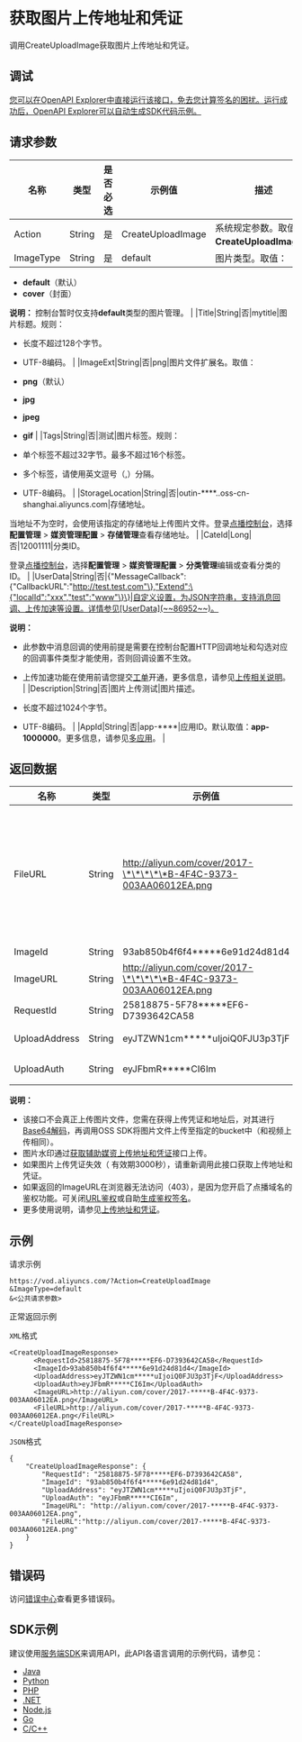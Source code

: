 # 获取图片上传地址和凭证

调用CreateUploadImage获取图片上传地址和凭证。

## 调试

[您可以在OpenAPI Explorer中直接运行该接口，免去您计算签名的困扰。运行成功后，OpenAPI Explorer可以自动生成SDK代码示例。](https://api.aliyun.com/#product=vod&api=CreateUploadImage&type=RPC&version=2017-03-21)

## 请求参数

|名称|类型|是否必选|示例值|描述|
|--|--|----|---|--|
|Action|String|是|CreateUploadImage|系统规定参数。取值：**CreateUploadImage**。 |
|ImageType|String|是|default|图片类型。取值：

 -   **default**（默认）
-   **cover**（封面）

 **说明：** 控制台暂时仅支持**default**类型的图片管理。 |
|Title|String|否|mytitle|图片标题。规则：

 -   长度不超过128个字节。
-   UTF-8编码。 |
|ImageExt|String|否|png|图片文件扩展名。取值：

 -   **png**（默认）
-   **jpg**
-   **jpeg**
-   **gif** |
|Tags|String|否|测试|图片标签。规则：

 -   单个标签不超过32字节。最多不超过16个标签。
-   多个标签，请使用英文逗号（,）分隔。
-   UTF-8编码。 |
|StorageLocation|String|否|outin-\*\*\*\*..oss-cn-shanghai.aliyuncs.com|存储地址。

 当地址不为空时，会使用该指定的存储地址上传图片文件。登录[点播控制台](https://vod.console.aliyun.com/?spm=a2c4g.11186623.2.15.6948257eaZ4m54#/vod/settings/censored)，选择**配置管理** \> **媒资管理配置** \> **存储管理**查看存储地址。 |
|CateId|Long|否|12001111|分类ID。

 登录[点播控制台](https://vod.console.aliyun.com/?spm=a2c4g.11186623.2.15.6948257eaZ4m54#/vod/settings/censored)，选择**配置管理** \> **媒资管理配置** \> **分类管理**编辑或查看分类的ID。 |
|UserData|String|否|\{"MessageCallback":\{"CallbackURL":"http://test.test.com"\},"Extend":\{"localId":"xxx","test":"www"\}\}|自定义设置，为JSON字符串，支持消息回调、上传加速等设置。详情参见[UserData](~~86952~~)。

 **说明：**

-   此参数中消息回调的使用前提是需要在控制台配置HTTP回调地址和勾选对应的回调事件类型才能使用，否则回调设置不生效。
-   上传加速功能在使用前请您提交[工单](https://ticket-intl.console.aliyun.com/#/ticket/createIndex)开通，更多信息，请参见[上传相关说明](~~55396~~)。 |
|Description|String|否|图片上传测试|图片描述。

 -   长度不超过1024个字节。
-   UTF-8编码。 |
|AppId|String|否|app-\*\*\*\*|应用ID。默认取值：**app-1000000**。更多信息，请参见[多应用](~~113600~~)。 |

## 返回数据

|名称|类型|示例值|描述|
|--|--|---|--|
|FileURL|String|http://aliyun.com/cover/2017-\*\*\*\*\*B-4F4C-9373-003AA06012EA.png|文件OSS地址（不带鉴权）。添加水印时该地址可做[添加水印](~~98617~~)接口的入参FileUrl。 |
|ImageId|String|93ab850b4f6f4\*\*\*\*\*6e91d24d81d4|图片ID。 |
|ImageURL|String|http://aliyun.com/cover/2017-\*\*\*\*\*B-4F4C-9373-003AA06012EA.png|图片地址。 |
|RequestId|String|25818875-5F78\*\*\*\*\*EF6-D7393642CA58|请求ID。 |
|UploadAddress|String|eyJTZWN1cm\*\*\*\*\*uIjoiQ0FJU3p3TjF|上传地址。 |
|UploadAuth|String|eyJFbmR\*\*\*\*\*CI6Im|上传凭证。 |

**说明：**

-   该接口不会真正上传图片文件，您需在获得上传凭证和地址后，对其进行[Base64解码](~~55397~~)，再调用OSS SDK将图片文件上传至指定的bucket中（和视频上传相同）。
-   图片水印通过[获取辅助媒资上传地址和凭证](~~98467~~)接口上传。
-   如果图片上传凭证失效（ 有效期3000秒），请重新调用此接口获取上传地址和凭证。
-   如果返回的ImageURL在浏览器无法访问（403），是因为您开启了点播域名的鉴权功能。可关闭[URL鉴权](~~86090~~)或自助[生成鉴权签名](~~57007~~)。
-   更多使用说明，请参见[上传地址和凭证](~~55397~~)。

## 示例

请求示例

```
https://vod.aliyuncs.com/?Action=CreateUploadImage
&ImageType=default
&<公共请求参数>
```

正常返回示例

`XML`格式

```
<CreateUploadImageResponse>
      <RequestId>25818875-5F78*****EF6-D7393642CA58</RequestId>
      <ImageId>93ab850b4f6f4*****6e91d24d81d4</ImageId>
      <UploadAddress>eyJTZWN1cm*****uIjoiQ0FJU3p3TjF</UploadAddress>
      <UploadAuth>eyJFbmR*****CI6Im</UploadAuth>
      <ImageURL>http://aliyun.com/cover/2017-*****B-4F4C-9373-003AA06012EA.png</ImageURL>
      <FileURL>http://aliyun.com/cover/2017-*****B-4F4C-9373-003AA06012EA.png</FileURL>
</CreateUploadImageResponse>
```

`JSON`格式

```
{
    "CreateUploadImageResponse": {
        "RequestId": "25818875-5F78*****EF6-D7393642CA58",
        "ImageId": "93ab850b4f6f4*****6e91d24d81d4",
        "UploadAddress": "eyJTZWN1cm*****uIjoiQ0FJU3p3TjF",
        "UploadAuth": "eyJFbmR*****CI6Im",
        "ImageURL": "http://aliyun.com/cover/2017-*****B-4F4C-9373-003AA06012EA.png",
        "FileURL":"http://aliyun.com/cover/2017-*****B-4F4C-9373-003AA06012EA.png"
    }
}
```

## 错误码

访问[错误中心](https://error-center.alibabacloud.com/status/product/vod)查看更多错误码。

## SDK示例

建议使用[服务端SDK](~~101789~~)来调用API，此API各语言调用的示例代码，请参见：

-   [Java](~~61063~~)
-   [Python](~~61054~~)
-   [PHP](~~61069~~)
-   [.NET](~~84750~~)
-   [Node.js](~~101396~~)
-   [Go](~~101411~~)
-   [C/C++](~~101261~~)

